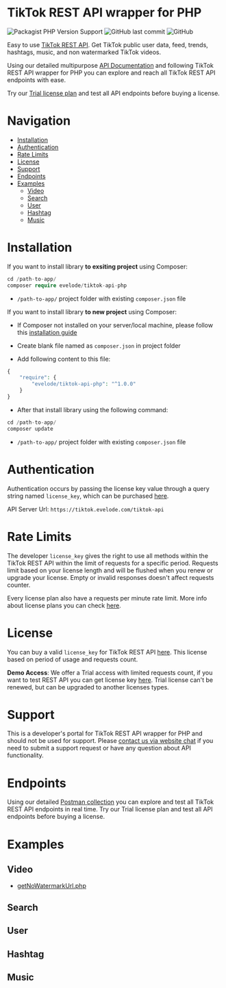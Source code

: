 # TikTok REST API wrapper for PHP

![Packagist PHP Version Support](https://img.shields.io/packagist/php-v/evelode/tiktok-api-php)
![GitHub last commit](https://img.shields.io/github/last-commit/evelode/tiktok-api-php)
![GitHub](https://img.shields.io/github/license/evelode/tiktok-api-php)

Easy to use [TikTok REST API](https://evelode.com/downloads/tiktok-rest-api/). Get TikTok public user data, feed, trends, hashtags, music, and non watermarked TikTok videos.

Using our detailed multipurpose [API Documentation](https://evelode.com/tiktok-rest-api-documentation/) and following TikTok REST API wrapper for PHP you can explore and reach all TikTok REST API endpoints with ease. 

Try our [Trial license plan](https://evelode.com/downloads/tiktok-rest-api/) and test all API endpoints before buying a license.

# Navigation

- [Installation](#installation)
- [Authentication](#authentication)
- [Rate Limits](#rate-limits)
- [License](#license)
- [Support](#support)
- [Endpoints](#endpoints)
- [Examples](#examples)
    - [Video](#video)
    - [Search](#search)
    - [User](#user)
    - [Hashtag](#hashtag)
    - [Music](#music)

# Installation

If you want to install library **to exsiting project** using Composer:

```php
cd /path-to-app/
composer require evelode/tiktok-api-php
```

- `/path-to-app/` project folder with existing `composer.json` file 

If you want to install library **to new project** using Composer:

- If Composer not installed on your server/local machine, please follow this [installation guide](https://www.digitalocean.com/community/tutorials/how-to-install-and-use-composer-on-ubuntu-20-04)

- Create blank file named as `composer.json` in project folder

- Add following content to this file:

```php
{
    "require": {
        "evelode/tiktok-api-php": "^1.0.0"
    }
}
```

- After that install library using the following command:

```php
cd /path-to-app/
composer update
```

- `/path-to-app/` project folder with existing `composer.json` file 

# Authentication

Authentication occurs by passing the license key value through a query string named `license_key`, which can be purchased [here](https://evelode.com/downloads/tiktok-rest-api/).

API Server Url: `https://tiktok.evelode.com/tiktok-api`

# Rate Limits

The developer `license_key` gives the right to use all methods within the TikTok REST API within the limit of requests for a specific period. Requests limit based on your license length and will be flushed when you renew or upgrade your license. Empty or invalid responses doesn't affect requests counter.

Every license plan also have a requests per minute rate limit. More info about license plans you can check [here](https://evelode.com/downloads/tiktok-rest-api/).

# License

You can buy a valid `license_key` for TikTok REST API [here](https://evelode.com/downloads/tiktok-rest-api/). This license based on period of usage and requests count.

**Demo Access**: We offer a Trial access with limited requests count, if you want to test REST API you can get license key [here](https://evelode.com/downloads/tiktok-rest-api/). Trial license can't be renewed, but can be upgraded to another licenses types.

# Support

This is a developer's portal for TikTok REST API wrapper for PHP and should not be used for support. Please [contact us via website chat](https://evelode.com/#chatraChatExpanded) if you need to submit a support request or have any question about API functionality.

# Endpoints

Using our detailed [Postman collection](https://www.postman.com/evelode/workspace/evelode/api/e2ed8e20-0dbd-41a3-9363-092d810217ed?action=share&creator=24862082) you can explore and test all TikTok REST API endpoints in real time. Try our Trial license plan and test all API endpoints before buying a license.

# Examples

## Video

- [getNoWatermarkUrl.php](/examples/getNoWatermarkUrl.php)

## Search

## User

## Hashtag

## Music